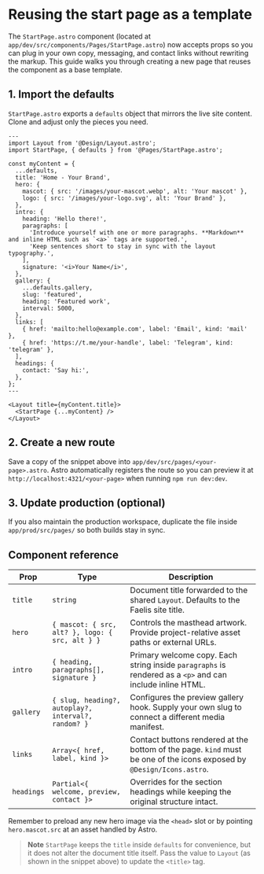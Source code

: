 # Reusing the start page as a template

The `StartPage.astro` component (located at `app/dev/src/components/Pages/StartPage.astro`) now accepts props so you can plug in
 your own copy, messaging, and contact links without rewriting the markup. This guide walks you through creating a new page that
 reuses the component as a base template.

## 1. Import the defaults

`StartPage.astro` exports a `defaults` object that mirrors the live site content. Clone and adjust only the pieces you need.

```astro
---
import Layout from '@Design/Layout.astro';
import StartPage, { defaults } from '@Pages/StartPage.astro';

const myContent = {
  ...defaults,
  title: 'Home - Your Brand',
  hero: {
    mascot: { src: '/images/your-mascot.webp', alt: 'Your mascot' },
    logo: { src: '/images/your-logo.svg', alt: 'Your Brand' },
  },
  intro: {
    heading: 'Hello there!',
    paragraphs: [
      'Introduce yourself with one or more paragraphs. **Markdown** and inline HTML such as `<a>` tags are supported.',
      'Keep sentences short to stay in sync with the layout typography.',
    ],
    signature: '<i>Your Name</i>',
  },
  gallery: {
    ...defaults.gallery,
    slug: 'featured',
    heading: 'Featured work',
    interval: 5000,
  },
  links: [
    { href: 'mailto:hello@example.com', label: 'Email', kind: 'mail' },
    { href: 'https://t.me/your-handle', label: 'Telegram', kind: 'telegram' },
  ],
  headings: {
    contact: 'Say hi:',
  },
};
---

<Layout title={myContent.title}>
  <StartPage {...myContent} />
</Layout>
```

## 2. Create a new route

Save a copy of the snippet above into `app/dev/src/pages/<your-page>.astro`. Astro automatically registers the route so you can
preview it at `http://localhost:4321/<your-page>` when running `npm run dev:dev`.

## 3. Update production (optional)

If you also maintain the production workspace, duplicate the file inside `app/prod/src/pages/` so both builds stay in sync.

## Component reference

| Prop | Type | Description |
| --- | --- | --- |
| `title` | `string` | Document title forwarded to the shared `Layout`. Defaults to the Faelis site title. |
| `hero` | `{ mascot: { src, alt? }, logo: { src, alt } }` | Controls the masthead artwork. Provide project-relative asset paths or external URLs. |
| `intro` | `{ heading, paragraphs[], signature }` | Primary welcome copy. Each string inside `paragraphs` is rendered as a `<p>` and can include inline HTML. |
| `gallery` | `{ slug, heading?, autoplay?, interval?, random? }` | Configures the preview gallery hook. Supply your own slug to connect a different media manifest. |
| `links` | `Array<{ href, label, kind }>` | Contact buttons rendered at the bottom of the page. `kind` must be one of the icons exposed by `@Design/Icons.astro`. |
| `headings` | `Partial<{ welcome, preview, contact }>` | Overrides for the section headings while keeping the original structure intact. |

Remember to preload any new hero image via the `<head>` slot or by pointing `hero.mascot.src` at an asset handled by Astro.

> **Note**
> `StartPage` keeps the `title` inside `defaults` for convenience, but it does not alter the document title itself. Pass the value to `Layout` (as shown in the snippet above) to update the `<title>` tag.
